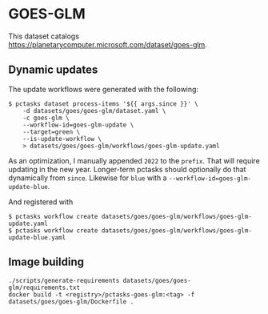 # GOES-GLM

This dataset catalogs https://planetarycomputer.microsoft.com/dataset/goes-glm.

## Dynamic updates

The update workflows were generated with the following:

```console
$ pctasks dataset process-items '${{ args.since }}' \
    -d datasets/goes/goes-glm/dataset.yaml \
    -c goes-glm \
    --workflow-id=goes-glm-update \
    --target=green \
    --is-update-workflow \
    > datasets/goes/goes-glm/workflows/goes-glm-update.yaml
```

As an optimization, I manually appended `2022` to the `prefix`. That will require updating in the new year. Longer-term pctasks should
optionally do that dynamically from `since`. Likewise for `blue` with a `--workflow-id=goes-glm-update-blue`.

And registered with

```console
$ pctasks workflow create datasets/goes/goes-glm/workflows/goes-glm-update.yaml
$ pctasks workflow create datasets/goes/goes-glm/workflows/goes-glm-update-blue.yaml
```

## Image building

```
./scripts/generate-requirements datasets/goes/goes-glm/requirements.txt
docker build -t <registry>/pctasks-goes-glm:<tag> -f datasets/goes/goes-glm/Dockerfile .
```